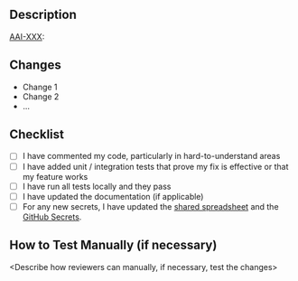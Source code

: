 ## Description

[AAI-XXX](https://biocloud.atlassian.net/browse/AAI-XXX): <Include a summary of the changes and how it relates to the JIRA ticket>

## Changes

- Change 1
- Change 2
- ...

## Checklist

- [ ] I have commented my code, particularly in hard-to-understand areas
- [ ] I have added unit / integration tests that prove my fix is effective or that my feature works
- [ ] I have run all tests locally and they pass
- [ ] I have updated the documentation (if applicable)
- [ ] For any new secrets, I have updated the [shared spreadsheet](https://docs.google.com/spreadsheets/d/16lGloFh4VxMmu6cJdeFVLy2654hdq-ZeErhB8UifSfI/edit?usp=sharing) and the [GitHub Secrets](https://github.com/AustralianBioCommons/aai-portal/settings/secrets/actions).

## How to Test Manually (if necessary)

<Describe how reviewers can manually, if necessary, test the changes>
